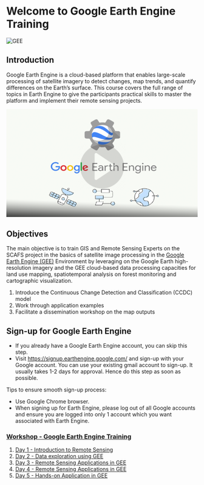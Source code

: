 # Welcome to Google Earth Engine Training 

![GEE](https://img.shields.io/static/v1?label=Google&message=Earth%20Engine&color=blue)



## Introduction

Google Earth Engine is a cloud-based platform that enables large-scale processing of satellite imagery to detect changes, map trends, and quantify differences on the Earth’s surface. This course covers the full range of topics in Earth Engine to give the participants practical skills to master the platform and implement their remote sensing projects.


<a href="https://www.youtube.com/watch?v=gKGOeTFHnKY">
  <img src="img/intro/ee.png" alt="Earth Engine intro" width="800">
</a><br>




## Objectives

The main objective is to train GIS and Remote Sensing Experts on the SCAFS project in the basics of satellite image
processing in the [Google Earth Engine (GEE)](https://earthengine.google.com/) Environment by leveraging on the Google Earth
high-resolution imagery and the GEE cloud-based data processing capacities for land use
mapping, spatiotemporal analysis on forest monitoring and cartographic visualization.

1. Introduce the Continuous Change Detection and Classification (CCDC) model
2. Work through application examples
3. Facilitate a dissemination workshop on the map outputs

	
## Sign-up for Google Earth Engine

- If you already have a Google Earth Engine account, you can skip this step.
- Visit https://signup.earthengine.google.com/ and sign-up with your Google account. You can use your existing gmail account to sign-up. It usually takes 1-2 days 	  for approval. Hence do this step as soon as possible.

Tips to ensure smooth sign-up process:

- Use Google Chrome browser.
- When signing up for Earth Engine, please log out of all Google accounts and ensure you are logged into only 1 account which you want associated with Earth Engine.



### [Workshop  - Google Earth Engine Training ]()

1. [Day 1 - Introduction to Remote Sensing]()
2. [Day 2 - Data exploration using GEE]()
3. [Day 3 - Remote Sensing Applications in GEE]()
4. [Day 4 - Remote Sensing Applications in GEE]()
5. [Day 5 - Hands-on Application in GEE]()
